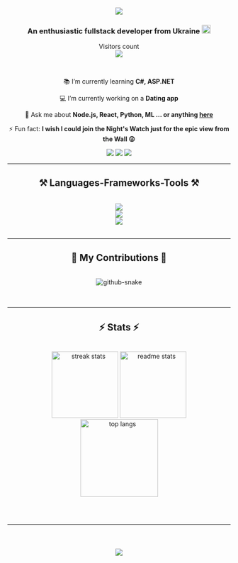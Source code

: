 <h1 align="center">
    <img src="https://readme-typing-svg.herokuapp.com/?font=Righteous&size=35&center=true&vCenter=true&width=500&height=70&duration=3500&lines=Hi,+geeks!+👋;+I'm+Volodymyr+Savchuk!;" />
</h1>

<h3 align="center">An enthusiastic fullstack developer from Ukraine <img src="https://flagcdn.com/ua.svg" alt="UA" width=20px/></h3>

<p align="center"> 
  Visitors count<br>
  <img src="https://profile-counter.glitch.me/wowcheek/count.svg" />
</p>

<br/>

<div align="center">
  
📚 I’m currently learning **C#, ASP.NET**
  
💻 I’m currently working on a **Dating app**

💬 Ask me about **Node.js, React, Python, ML ... or anything [here](https://www.linkedin.com/in/volodymyrsavchuk/)**

⚡ Fun fact: **I wish I could join the Night's Watch just for the epic view from the Wall 😜**

 </div>
 
<div align="center"> 
  <a href="mailto:savchuk.v03@gmail.com">
    <img src="https://img.shields.io/badge/Gmail-333333?style=for-the-badge&logo=gmail&logoColor=red"/></a>
  <a href="https://www.linkedin.com/in/volodymyrsavchuk/">
    <img src="https://img.shields.io/badge/LinkedIn-0077B5?style=for-the-badge&logo=linkedin&logoColor=white"/></a>
  <a href="">
     <img src="https://img.shields.io/badge/Portfolio-FF5722?style=for-the-badge&logo=todoist&logoColor=white"/></a>
</div>

 <hr/>
 
<h2 align="center">⚒️ Languages-Frameworks-Tools ⚒️</h2>
<br/>
<div align="center">
    <img src="https://skillicons.dev/icons?i=html,css,bootstrap,tailwind,javascript,react,mui,redux,github,git"/><br>
    <img src="https://skillicons.dev/icons?i=npm,nodejs,express,cpp,cs,dotnet,mysql,mongodb,supabase"/><br>
    <img src="https://skillicons.dev/icons?i=python,sklearn,r"/><br>
</div>

<br/>
<hr/>

<div align="center">
  <h2>🐍 My Contributions 🐍</h2>
  <br>
  <picture>
      <source media="(prefers-color-scheme: dark)" srcset="github-snake-dark.svg" />
      <source media="(prefers-color-scheme: light)" srcset="github-snake.svg" />
      <img alt="github-snake" src="github-snake.svg" />
  </picture>
  <br/><br/><br/>
</div>

<hr/>

<h2 align="center">⚡ Stats ⚡</h2>
<br>
<div align=center>
  <img height=150 src="https://github-readme-streak-stats-salesp07.vercel.app/?user=WoWcheek&count_private=true&theme=react&border_radius=10" alt="streak stats"/>
  <img height=150 src="https://github-readme-stats-salesp07.vercel.app/api?username=WoWcheek&count_private=true&show_icons=true&theme=react&rank_icon=github&border_radius=10" alt="readme stats"/>
  <br/>
  <img height=175 align="center" src="https://github-readme-stats.vercel.app/api/top-langs/?username=WoWcheek&layout=donut&theme=react&border_radius=10&size_weight=0.5&count_weight=0.5" alt="top langs"/>
</div>

<br/><br/>

<hr/>

<br/>

<h3 align="center">
    <img src="https://readme-typing-svg.herokuapp.com/?font=Righteous&size=35&center=true&vCenter=true&width=500&height=70&duration=5500&lines=Thanks+for+visiting!+😉;+Contact+me+via+LinkedIn!;+I'm+always+ready+to+collab!👌" />
</h3>

<br/>
